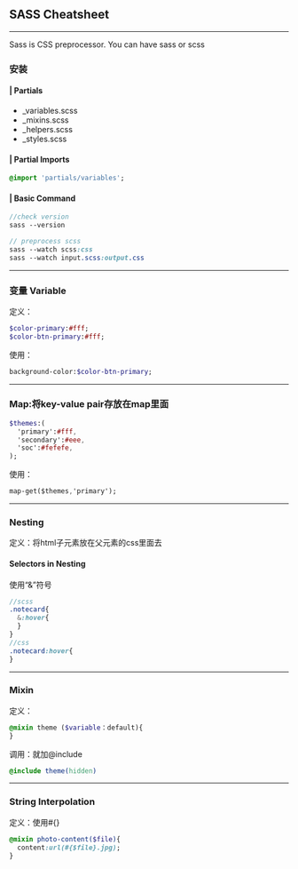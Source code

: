 ## SASS Cheatsheet
---
Sass is CSS preprocessor. You can have sass or scss

### 安装
#### | Partials
- _variables.scss 
- _mixins.scss
- _helpers.scss
- _styles.scss
#### | Partial Imports
```SASS
@import 'partials/variables';
```
#### | Basic Command
```SASS
//check version
sass --version

// preprocess scss
sass --watch scss:css
sass --watch input.scss:output.css
```

---
### 变量 Variable
定义：
```SASS
$color-primary:#fff;
$color-btn-primary:#fff;
```
使用：
```SASS
background-color:$color-btn-primary;
```
---
### Map:将key-value pair存放在map里面
```SASS
$themes:(
  'primary':#fff,
  'secondary':#eee,
  'soc':#fefefe,
);
```
使用：
```SASS
map-get($themes,'primary'); 
```

---
### Nesting 
定义：将html子元素放在父元素的css里面去
#### Selectors in Nesting
使用“&”符号
```SASS
//scss
.notecard{
  &:hover{
  }
}
//css
.notecard:hover{
}
```



---
### Mixin
定义：
```SASS
@mixin theme ($variable：default){
}
```
调用：就加@include
```SASS
@include theme(hidden)
```
---
### String Interpolation
定义：使用#{}
```SASS
@mixin photo-content($file){
  content:url(#{$file}.jpg);
}
```

